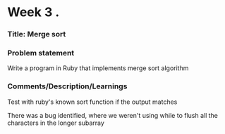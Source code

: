 # Week 3 .

### Title: Merge sort

### Problem statement
Write a program in Ruby that implements merge sort algorithm

### Comments/Description/Learnings
Test with ruby's known sort function if the output matches

There was  a bug identified, where we weren't using while to flush all the characters in the longer subarray
